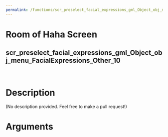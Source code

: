 ```yaml
---
permalink: /functions/scr_preselect_facial_expressions_gml_Object_obj_menu_FacialExpressions_Other_10
---
```

# Room of Haha Screen  
## scr_preselect_facial_expressions_gml_Object_obj_menu_FacialExpressions_Other_10  
&nbsp;  
# Description  
(No description provided. Feel free to make a pull request!) 
&nbsp;  
# Arguments


